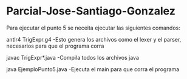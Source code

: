 # Parcial-Jose-Santiago-Gonzalez
Para ejecutar el punto 5 se neceita ejecutar las siguientes comandos:

antlr4 TrigExpr.g4 -Esto genera los archivos como el lexer y el parser, necesarios para que el programa corra

javac TrigExpr*.java -Compila todos los archivos java

java EjemploPunto5.java -Ejecuta el main para que corra el programa
